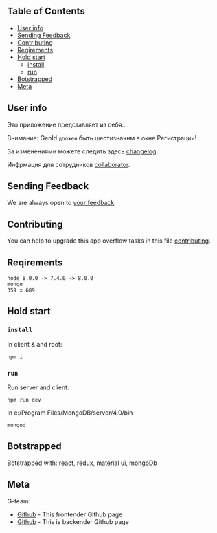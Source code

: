 ## Table of Contents

- [User info](#user-info)
- [Sending Feedback](#sending-feedback)
- [Contributing](contributing)
- [Reqirements](#reqirements)
- [Hold start](#hold-start)
  - [install](#install)
  - [run](#run)
- [Botstrapped](#botstrapped)
- [Meta](#Meta)

## User info

Это приложение представляет из себя...

Внимание:
GenId `должен` быть шестизначнм в окне Регистрации!

За изменениями можете следить здесь [changelog](https://github.com/Barklim/Genomus/blob/master/CHANGELOG.md).

Инфрмация для сотрудников [collaborator](https://github.com/Barklim/Genomus/blob/master/CОLLABОRATОR.md).

## Sending Feedback

We are always open to [your feedback](https://github.com/Barklim/Genomus/issues).

## Contributing

You can help to upgrade this app overflow tasks in this file [сontributing](https://github.com/Barklim/Genomus/blob/master/DEV.md).

## Reqirements

	node 8.0.0 -> 7.4.0 -> 8.0.0
	mongo
	359 x 689

## Hold start

### `install`

In client & аnd root:

	npm i 

### `run`

Run server and client:

	npm run dev

In c:/Program Files/MongoDB/server/4.0/bin

	mongod

## Botstrapped

Botstrapped with:
react, redux, material ui, mongoDb

## Meta

G-team:
- [Github](https://Barklim.github.io/rori/) - This frontender Github page
- [Github](https://github.com/mastekator/) - This is backender Github page
